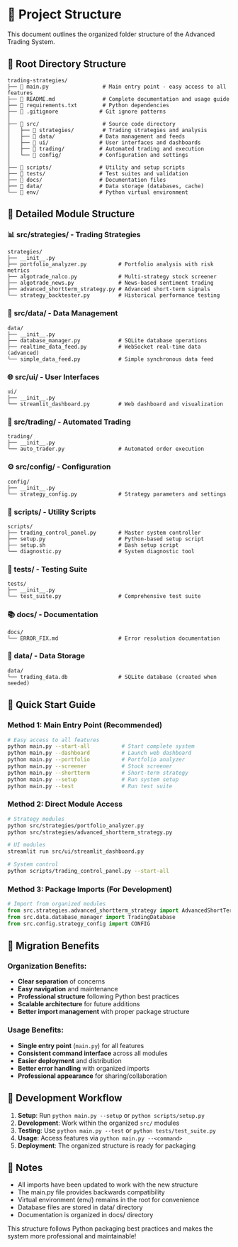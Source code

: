 # 📁 Project Structure

This document outlines the organized folder structure of the Advanced Trading System.

## 📂 Root Directory Structure

```
trading-strategies/
├── 📄 main.py                 # Main entry point - easy access to all features
├── 📄 README.md               # Complete documentation and usage guide
├── 📄 requirements.txt        # Python dependencies
├── 📄 .gitignore             # Git ignore patterns
│
├── 📁 src/                    # Source code directory
│   ├── 📁 strategies/         # Trading strategies and analysis
│   ├── 📁 data/              # Data management and feeds
│   ├── 📁 ui/                # User interfaces and dashboards
│   ├── 📁 trading/           # Automated trading and execution
│   └── 📁 config/            # Configuration and settings
│
├── 📁 scripts/               # Utility and setup scripts
├── 📁 tests/                 # Test suites and validation
├── 📁 docs/                  # Documentation files
├── 📁 data/                  # Data storage (databases, cache)
└── 📁 env/                   # Python virtual environment
```

## 🎯 Detailed Module Structure

### 📊 src/strategies/ - Trading Strategies
```
strategies/
├── __init__.py
├── portfolio_analyzer.py          # Portfolio analysis with risk metrics
├── algotrade_nalco.py             # Multi-strategy stock screener
├── algotrade_news.py              # News-based sentiment trading
├── advanced_shortterm_strategy.py # Advanced short-term signals
└── strategy_backtester.py         # Historical performance testing
```

### 💾 src/data/ - Data Management
```
data/
├── __init__.py
├── database_manager.py            # SQLite database operations
├── realtime_data_feed.py          # WebSocket real-time data (advanced)
└── simple_data_feed.py            # Simple synchronous data feed
```

### 🌐 src/ui/ - User Interfaces
```
ui/
├── __init__.py
└── streamlit_dashboard.py         # Web dashboard and visualization
```

### 🤖 src/trading/ - Automated Trading
```
trading/
├── __init__.py
└── auto_trader.py                 # Automated order execution
```

### ⚙️ src/config/ - Configuration
```
config/
├── __init__.py
└── strategy_config.py             # Strategy parameters and settings
```

### 🔧 scripts/ - Utility Scripts
```
scripts/
├── trading_control_panel.py       # Master system controller
├── setup.py                       # Python-based setup script
├── setup.sh                       # Bash setup script
└── diagnostic.py                  # System diagnostic tool
```

### 🧪 tests/ - Testing Suite
```
tests/
├── __init__.py
└── test_suite.py                  # Comprehensive test suite
```

### 📚 docs/ - Documentation
```
docs/
└── ERROR_FIX.md                   # Error resolution documentation
```

### 💽 data/ - Data Storage
```
data/
└── trading_data.db                # SQLite database (created when needed)
```

## 🚀 Quick Start Guide

### Method 1: Main Entry Point (Recommended)
```bash
# Easy access to all features
python main.py --start-all          # Start complete system
python main.py --dashboard          # Launch web dashboard  
python main.py --portfolio          # Portfolio analyzer
python main.py --screener           # Stock screener
python main.py --shortterm          # Short-term strategy
python main.py --setup              # Run system setup
python main.py --test               # Run test suite
```

### Method 2: Direct Module Access
```bash
# Strategy modules
python src/strategies/portfolio_analyzer.py
python src/strategies/advanced_shortterm_strategy.py

# UI modules
streamlit run src/ui/streamlit_dashboard.py

# System control
python scripts/trading_control_panel.py --start-all
```

### Method 3: Package Imports (For Development)
```python
# Import from organized modules
from src.strategies.advanced_shortterm_strategy import AdvancedShortTermStrategy
from src.data.database_manager import TradingDatabase
from src.config.strategy_config import CONFIG
```

## 🔄 Migration Benefits

###  Organization Benefits:
- **Clear separation** of concerns
- **Easy navigation** and maintenance  
- **Professional structure** following Python best practices
- **Scalable architecture** for future additions
- **Better import management** with proper package structure

###  Usage Benefits:
- **Single entry point** (`main.py`) for all features
- **Consistent command interface** across all modules
- **Easier deployment** and distribution
- **Better error handling** with organized imports
- **Professional appearance** for sharing/collaboration

## 🎯 Development Workflow

1. **Setup**: Run `python main.py --setup` or `python scripts/setup.py`
2. **Development**: Work within the organized `src/` modules
3. **Testing**: Use `python main.py --test` or `python tests/test_suite.py`
4. **Usage**: Access features via `python main.py --<command>`
5. **Deployment**: The organized structure is ready for packaging

## 📝 Notes

- All imports have been updated to work with the new structure
- The main.py file provides backwards compatibility
- Virtual environment (env/) remains in the root for convenience
- Database files are stored in data/ directory
- Documentation is organized in docs/ directory

This structure follows Python packaging best practices and makes the system more professional and maintainable!